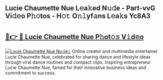 ## Lucie Chaumette Nue L𝚎a𝚔ed N𝚞𝚍e - Part-vvG Vi𝚍𝚎o P𝚑𝚘tos - H𝚘𝚝 O𝚗𝚕yf𝚊ns L𝚎a𝚔s Yc8A3

# <h2><a href="http://kfc6sd.oniu.top/?m=Lucie+Chaumette+Nue">🔗👉 🔴 Lucie Chaumette Nue P𝚑ot𝚘𝚜 V𝚒d𝚎o</a></h2>

[![Lucie Chaumette Nue Nu𝚍e𝚜](https://i.imgur.com/0qMVB7G.gif)](http://kfc6sd.oniu.top/?m=Lucie+Chaumette+Nue)
Online creator and multimedia entertainer Lucie Chaumette Nue, celebrated for sharing dance and lifestyle ideas through viral dance routines and compact clips. Inspiring entrepreneur Lucie Chaumette Nue, famed for their innovative business ideas and commitment to success.  
